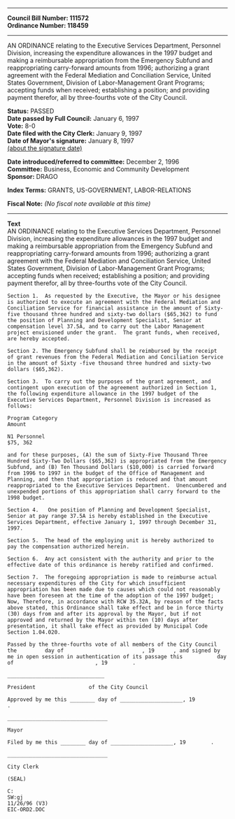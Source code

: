 * * * * *  
  
**Council Bill Number: [](#h0)[](#h2)111572**   
**Ordinance Number: 118459**  
  
* * * * *  
  
AN ORDINANCE relating to the Executive Services Department, Personnel Division, increasing the expenditure allowances in the 1997 budget and making a reimbursable appropriation from the Emergency Subfund and reappropriating carry-forward amounts from 1996; authorizing a grant agreement with the Federal Mediation and Conciliation Service, United States Government, Division of Labor-Management Grant Programs; accepting funds when received; establishing a position; and providing payment therefor, all by three-fourths vote of the City Council.  
  
**Status:** PASSED   
**Date passed by Full Council:** January 6, 1997   
**Vote:** 8-0   
**Date filed with the City Clerk:** January 9, 1997   
**Date of Mayor's signature:** January 8, 1997   
[(about the signature date)](/~public/approvaldate.htm)   
  
  
**Date introduced/referred to committee:** December 2, 1996   
**Committee:** Business, Economic and Community Development   
**Sponsor:** DRAGO   
  
**Index Terms:** GRANTS, US-GOVERNMENT, LABOR-RELATIONS  
  
**Fiscal Note:** *(No fiscal note available at this time)*  
  
* * * * *  
  
**Text**  
    AN ORDINANCE relating to the Executive Services Department, Personnel  
    Division, increasing the expenditure allowances in the 1997 budget and  
    making a reimbursable appropriation from the Emergency Subfund and  
    reappropriating carry-forward amounts from 1996; authorizing a grant  
    agreement with the Federal Mediation and Conciliation Service, United  
    States Government, Division of Labor-Management Grant Programs;  
    accepting funds when received; establishing a position; and providing  
    payment therefor,  all by three-fourths vote of the City Council.  
  
    Section 1.  As requested by the Executive, the Mayor or his designee  
    is authorized to execute an agreement with the Federal Mediation and  
    Conciliation Service for financial assistance in the amount of Sixty-  
    five thousand three hundred and sixty-two dollars ($65,362) to fund  
    the position of Planning and Development Specialist, Senior at  
    compensation level 37.5A, and to carry out the Labor Management  
    project envisioned under the grant.  The grant funds, when received,  
    are hereby accepted.  
  
    Section 2. The Emergency Subfund shall be reimbursed by the receipt  
    of grant revenues from the Federal Mediation and Conciliation Service  
    in the amount of Sixty -five thousand three hundred and sixty-two  
    dollars ($65,362).  
  
    Section 3.  To carry out the purposes of the grant agreement, and  
    contingent upon execution of the agreement authorized in Section 1,  
    the following expenditure allowance in the 1997 budget of the  
    Executive Services Department, Personnel Division is increased as  
    follows:  
  
    Program Category  
    Amount  
  
    N1 Personnel  
    $75, 362  
  
    and for these purposes, (A) the sum of Sixty-Five Thousand Three  
    Hundred Sixty-Two Dollars ($65,362) is appropriated from the Emergency  
    Subfund, and (B) Ten Thousand Dollars ($10,000) is carried forward  
    from 1996 to 1997 in the budget of the Office of Management and  
    Planning, and then that appropriation is reduced and that amount  
    reappropriated to the Executive Services Department.  Unencumbered and  
    unexpended portions of this appropriation shall carry forward to the  
    1998 budget.  
  
    Section 4.   One position of Planning and Development Specialist,  
    Senior at pay range 37.5A is hereby established in the Executive  
    Services Department, effective January 1, 1997 through December 31,  
    1997.  
  
    Section 5.  The head of the employing unit is hereby authorized to  
    pay the compensation authorized herein.  
  
    Section 6.  Any act consistent with the authority and prior to the  
    effective date of this ordinance is hereby ratified and confirmed.  
  
    Section 7.  The foregoing appropriation is made to reimburse actual  
    necessary expenditures of the City for which insufficient  
    appropriation has been made due to causes which could not reasonably  
    have been foreseen at the time of the adoption of the 1997 budget;  
    Now, Therefore, in accordance with RCW 35.32A, by reason of the facts  
    above stated, this Ordinance shall take effect and be in force thirty  
    (30) days from and after its approval by the Mayor, but if not  
    approved and returned by the Mayor within ten (10) days after  
    presentation, it shall take effect as provided by Municipal Code  
    Section 1.04.020.  
  
    Passed by the three-fourths vote of all members of the City Council  
    the         day of                         , 19      , and signed by  
    me in open session in authentication of its passage this           day  
    of                          , 19        .  
  
    _______________________________  
  
    President                 of the City Council  
  
    Approved by me this ________ day of ____________________, 19  
    .  
  
    ________________________________  
  
    Mayor  
  
    Filed by me this ________ day of ____________________, 19        .  
  
    ________________________________  
  
    City Clerk  
  
    (SEAL)  
  
    C:  
    SW:gj  
    11/26/96 (V3)  
    EIC-ORD2.DOC  
